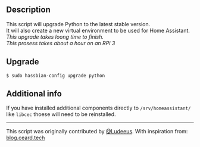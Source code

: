 ## Description
This script will upgrade Python to the latest stable version.  
It will also create a new virtual environment to be used for Home Assistant.  
_This upgrade takes loong time to finish._  
_This prosess takes about a hour on an RPi 3_

## Upgrade
```
$ sudo hassbian-config upgrade python
```

## Additional info
If you have installed additional components directly to `/srv/homeassistant/` like `libcec` thoese will need to be reinstalled.

***
This script was originally contributed by [@Ludeeus](https://github.com/ludeeus).
With inspiration from: [blog.ceard.tech](https://blog.ceard.tech/2017/12/upgrading-python-virtual-environment.html)
